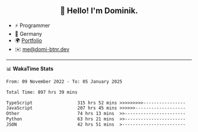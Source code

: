 <h2 align="center">👋 Hello! I'm Dominik.</h2>

- ⚡ Programmer
- 📍 Germany
- 🌍 [Portfolio](https://domi-btnr.dev)
- ✉️ [me@domi-btnr.dev](mailto://me@domi-btnr.dev)

---
📊 **WakaTime Stats**
<!--START_SECTION:waka-->

```txt
From: 09 November 2022 - To: 05 January 2025

Total Time: 897 hrs 39 mins

TypeScript                 315 hrs 52 mins >>>>>>>>>----------------   35.19 %
JavaScript                 207 hrs 45 mins >>>>>>-------------------   23.14 %
Other                      74 hrs 13 mins  >>-----------------------   08.27 %
Python                     63 hrs 21 mins  >>-----------------------   07.06 %
JSON                       42 hrs 51 mins  >------------------------   04.77 %
```

<!--END_SECTION:waka-->
